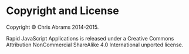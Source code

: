 # Copyright and License

Copyright © Chris Abrams 2014-2015.

Rapid JavaScript Applications is released under a Creative Commons Attribution NonCommercial ShareAlike 4.0 International unported license.
